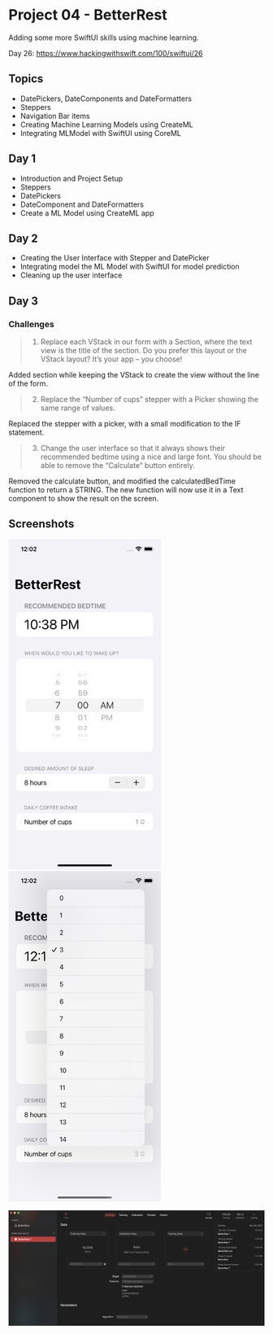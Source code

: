 # Project 04 - BetterRest

  Adding some more SwiftUI skills using machine learning.
  
  Day 26: https://www.hackingwithswift.com/100/swiftui/26

## Topics

- DatePickers, DateComponents and DateFormatters
- Steppers
- Navigation Bar items
- Creating Machine Learning Models using CreateML
- Integrating MLModel with SwiftUI using CoreML 

## Day 1

- Introduction and Project Setup
- Steppers
- DatePickers
- DateComponent and DateFormatters
- Create a ML Model using CreateML app

## Day 2

- Creating the User Interface with Stepper and DatePicker
- Integrating model the ML Model with SwiftUI for model prediction
- Cleaning up the user interface

## Day 3

### Challenges

>1. Replace each VStack in our form with a Section, where the text view is the title of the section. Do you prefer this layout or the VStack layout? It’s your app – you choose!

Added section while keeping the VStack to create the view without the line of the form.

>2. Replace the “Number of cups” stepper with a Picker showing the same range of values.

Replaced the stepper with a picker, with a small modification to the IF statement.

>3. Change the user interface so that it always shows their recommended bedtime using a nice and large font. You should be able to remove the “Calculate” button entirely.

Removed the calculate button, and modified the calculatedBedTime function to return a STRING. The new function will now use it in a Text component to show the result on the screen.

## Screenshots

<img src="Screenshots/Screenshot 1.png" width="300"/> <img src="Screenshots/Screenshot 2.png" width="300"/> 

<img src="Screenshots/Screenshot 3.png" width="700"/>
